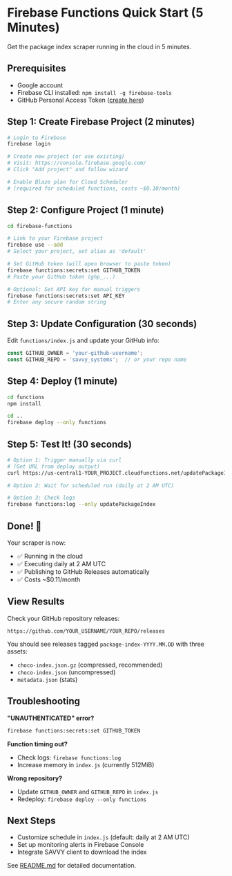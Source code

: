 # Firebase Functions Quick Start (5 Minutes)

Get the package index scraper running in the cloud in 5 minutes.

## Prerequisites

- Google account
- Firebase CLI installed: `npm install -g firebase-tools`
- GitHub Personal Access Token ([create here](https://github.com/settings/tokens))

## Step 1: Create Firebase Project (2 minutes)

```bash
# Login to Firebase
firebase login

# Create new project (or use existing)
# Visit: https://console.firebase.google.com/
# Click "Add project" and follow wizard

# Enable Blaze plan for Cloud Scheduler
# (required for scheduled functions, costs ~$0.10/month)
```

## Step 2: Configure Project (1 minute)

```bash
cd firebase-functions

# Link to your Firebase project
firebase use --add
# Select your project, set alias as 'default'

# Set GitHub token (will open browser to paste token)
firebase functions:secrets:set GITHUB_TOKEN
# Paste your GitHub token (ghp_...)

# Optional: Set API key for manual triggers
firebase functions:secrets:set API_KEY
# Enter any secure random string
```

## Step 3: Update Configuration (30 seconds)

Edit `functions/index.js` and update your GitHub info:

```javascript
const GITHUB_OWNER = 'your-github-username';
const GITHUB_REPO = 'savvy_systems';  // or your repo name
```

## Step 4: Deploy (1 minute)

```bash
cd functions
npm install

cd ..
firebase deploy --only functions
```

## Step 5: Test It! (30 seconds)

```bash
# Option 1: Trigger manually via curl
# (Get URL from deploy output)
curl https://us-central1-YOUR_PROJECT.cloudfunctions.net/updatePackageIndexManual

# Option 2: Wait for scheduled run (daily at 2 AM UTC)

# Option 3: Check logs
firebase functions:log --only updatePackageIndex
```

## Done! 🎉

Your scraper is now:
- ✅ Running in the cloud
- ✅ Executing daily at 2 AM UTC
- ✅ Publishing to GitHub Releases automatically
- ✅ Costs ~$0.11/month

## View Results

Check your GitHub repository releases:
```
https://github.com/YOUR_USERNAME/YOUR_REPO/releases
```

You should see releases tagged `package-index-YYYY.MM.DD` with three assets:
- `choco-index.json.gz` (compressed, recommended)
- `choco-index.json` (uncompressed)
- `metadata.json` (stats)

## Troubleshooting

**"UNAUTHENTICATED" error?**
```bash
firebase functions:secrets:set GITHUB_TOKEN
```

**Function timing out?**
- Check logs: `firebase functions:log`
- Increase memory in `index.js` (currently 512MiB)

**Wrong repository?**
- Update `GITHUB_OWNER` and `GITHUB_REPO` in `index.js`
- Redeploy: `firebase deploy --only functions`

## Next Steps

- Customize schedule in `index.js` (default: daily at 2 AM UTC)
- Set up monitoring alerts in Firebase Console
- Integrate SAVVY client to download the index

See [README.md](README.md) for detailed documentation.
